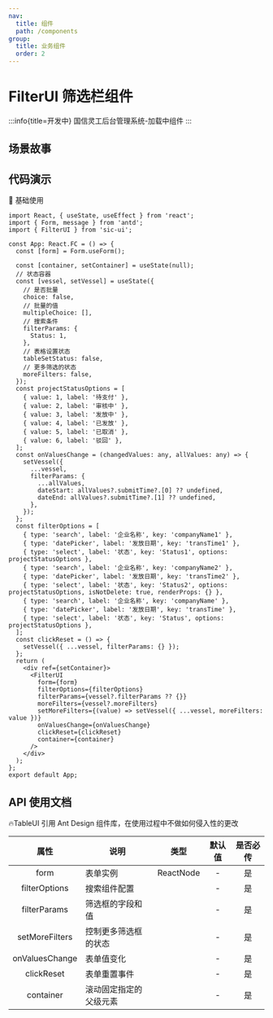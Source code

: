 ```yaml
---
nav:
  title: 组件
  path: /components
group:
  title: 业务组件
  order: 2
---
```


# FilterUI 筛选栏组件

:::info{title=开发中}
国信灵工后台管理系统-加载中组件
:::

## 场景故事

## 代码演示

💎 基础使用

```tsx
import React, { useState, useEffect } from 'react';
import { Form, message } from 'antd';
import { FilterUI } from 'sic-ui';

const App: React.FC = () => {
  const [form] = Form.useForm();

  const [container, setContainer] = useState(null);
  // 状态容器
  const [vessel, setVessel] = useState({
    // 是否批量
    choice: false,
    // 批量的值
    multipleChoice: [],
    // 搜索条件
    filterParams: {
      Status: 1,
    },
    // 表格设置状态
    tableSetStatus: false,
    // 更多筛选的状态
    moreFilters: false,
  });
  const projectStatusOptions = [
    { value: 1, label: '待支付' },
    { value: 2, label: '审核中' },
    { value: 3, label: '发放中' },
    { value: 4, label: '已发放' },
    { value: 5, label: '已取消' },
    { value: 6, label: '驳回' },
  ];
  const onValuesChange = (changedValues: any, allValues: any) => {
    setVessel({
      ...vessel,
      filterParams: {
        ...allValues,
        dateStart: allValues?.submitTime?.[0] ?? undefined,
        dateEnd: allValues?.submitTime?.[1] ?? undefined,
      },
    });
  };
  const filterOptions = [
    { type: 'search', label: '企业名称', key: 'companyName1' },
    { type: 'datePicker', label: '发放日期', key: 'transTime1' },
    { type: 'select', label: '状态', key: 'Status1', options: projectStatusOptions },
    { type: 'search', label: '企业名称', key: 'companyName2' },
    { type: 'datePicker', label: '发放日期', key: 'transTime2' },
    { type: 'select', label: '状态', key: 'Status2', options: projectStatusOptions, isNotDelete: true, renderProps: {} },
    { type: 'search', label: '企业名称', key: 'companyName' },
    { type: 'datePicker', label: '发放日期', key: 'transTime' },
    { type: 'select', label: '状态', key: 'Status', options: projectStatusOptions },
  ];
  const clickReset = () => {
    setVessel({ ...vessel, filterParams: {} });
  };
  return (
    <div ref={setContainer}>
      <FilterUI
        form={form}
        filterOptions={filterOptions}
        filterParams={vessel?.filterParams ?? {}}
        moreFilters={vessel?.moreFilters}
        setMoreFilters={(value) => setVessel({ ...vessel, moreFilters: value })}
        onValuesChange={onValuesChange}
        clickReset={clickReset}
        container={container}
      />
    </div>
  );
};
export default App;
```

## API 使用文档

🔥TableUI 引用 Ant Design 组件库，在使用过程中不做如何侵入性的更改

<font size=1>

|      属性      | 说明                   |   类型    | 默认值 | 是否必传 |
| :------------: | ---------------------- | :-------: | :----: | :------: |
|      form      | 表单实例               | ReactNode |   -    |    是    |
| filterOptions  | 搜索组件配置           |           |   -    |    是    |
|  filterParams  | 筛选框的字段和值       |           |   -    |    是    |
| setMoreFilters | 控制更多筛选框的状态   |           |   -    |    是    |
| onValuesChange | 表单值变化             |           |   -    |    是    |
|   clickReset   | 表单重置事件           |           |   -    |    是    |
|   container    | 滚动固定指定的父级元素 |           |   -    |    是    |

</font>
